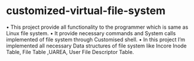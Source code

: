 # customized-virtual-file-system
• This project provide all functionality to the programmer which is same as Linux file system. • It provide necessary commands and System calls implemented of file system through Customised shell. • In this project I’m implemented all necessary Data structures of file system like Incore Inode Table, File Table ,UAREA, User File Descriptor Table.
